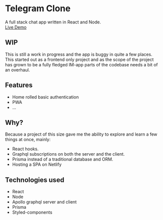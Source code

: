 # Telegram Clone
A full stack chat app written in React and Node. 
<br />
<a href="https://chat.erikolsson.dev/">Live Demo</a> 

## WIP
This is still a work in progress and the app is buggy in quite a few places. This started out as a frontend only project
and as the scope of the project has grown to be a fully fledged IM-app parts of the codebase needs a bit of an overhaul. 

## Features
- Home rolled basic authentication
- PWA 
- ... 

## Why?
Because a project of this size gave me the ability to explore and learn a few things at once, mainly: 
- React hooks.
- Graphql subscriptions on both the server and the client.
- Prisma instead of a traditional database and ORM.
- Hosting a SPA on Netlify

## Technologies used
- React 
- Node 
- Apollo graphql server and client
- Prisma 
- Styled-components


